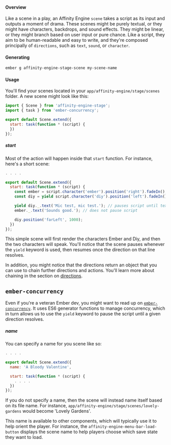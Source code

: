 #### Overview

Like a scene in a play, an Affinity Engine `scene` takes a script as its input and outputs a moment of drama. These scenes might be purely textual, or they might have characters, backdrops, and sound effects. They might be linear, or they might branch based on user input or pure chance. Like a script, they aim to be human-readable and easy to write, and they're composed principally of `directions`, such as `text`, `sound`, or `character`.

#### Generating

```bash
ember g affinity-engine-stage-scene my-scene-name
```

#### Usage

You'll find your scenes located in your `app/affinity-engine/stage/scenes` folder. A new scene might look like this:

```js
import { Scene } from 'affinity-engine-stage';
import { task } from 'ember-concurrency';

export default Scene.extend({
  start: task(function * (script) {
  })
});
```

##### start

<div class="row">

<div class="with-aside small-order-2 medium-order-1">

Most of the action will happen inside that `start` function. For instance, here's a short scene:

```js
. . . .

export default Scene.extend({
  start: task(function * (script) {
    const ember = script.character('ember').position('right').fadeIn(); // does not pause script
    const diy = yield script.character('diy').position('left').fadeIn(); // pauses script until diy fades in

    yield diy._.text('Mic test, mic test.'); // pauses script until text is closed
    ember._.text('Sounds good.'); // does not pause script

    diy.position('farLeft', 1000);
  })
});
```

This simple scene will first render the characters Ember and Diy, and then the two characters will speak. You'll notice that the scene pauses whenever the `yield` keyword is used, then resumes once the direction on that line resolves.

In addition, you might notice that the directions return an object that you can use to chain further directions and actions. You'll learn more about chaining in the section on [directions](/components/stage/directions).

</div>

<aside class="aside ember small-order-1 medium-order-2">

# `ember-concurrency`

Even if you're a veteran Ember dev, you might want to read up on [`ember-concurrency`](http://ember-concurrency.com/). It uses ES6 generator functions to manage concurrency, which in turn allows us to use the `yield` keyword to pause the script until a given direction resolves.

</aside>

</div>

##### name

You can specify a name for you scene like so:

```js
. . . .

export default Scene.extend({
  name: 'A Bloody Valentine',

  start: task(function * (script) {
    . . . .
  })
});
```

If you do not specify a name, then the scene will instead name itself based on its file name. For instance, `app/affinity-engine/stage/scenes/lovely-gardens` would become 'Lovely Gardens'.

This name is available to other components, which will typically use it to help orient the player. For instance, the `affinity-engine-menu-bar-load-button` displays the scene name to help players choose which save state they want to load.

